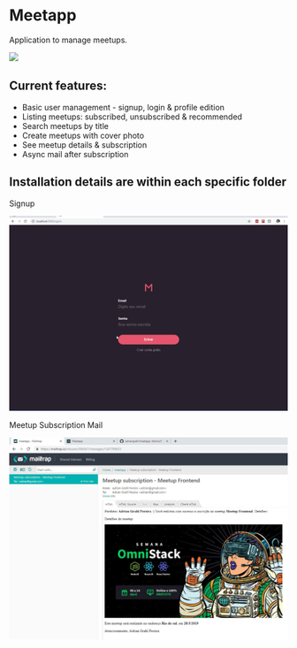 # Meetapp

Application to manage meetups.

![](overview2.gif)

## Current features:

- Basic user management - signup, login & profile edition
- Listing meetups: subscribed, unsubscribed & recommended
- Search meetups by title
- Create meetups with cover photo
- See meetup details & subscription
- Async mail after subscription

## Installation details are within each specific folder

Signup

![](overview1.gif)

Meetup Subscription Mail

![](subscription-mail.JPG)